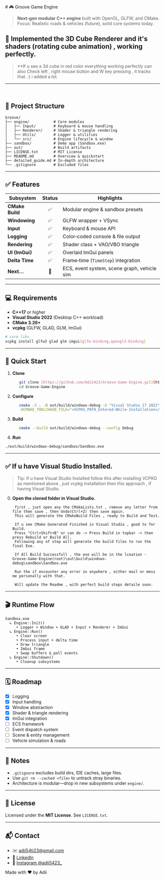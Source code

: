 ﻿﻿# 🎮 Groove Game Engine

> **Next‑gen modular C++ engine** built with OpenGL, GLFW, and CMake.  
> Focus: Realistic roads & vehicles (future), solid core systems today.

## 🚧 Implemented the 3D Cube Renderer and it's shaders (rotating cube animation) , working perfectly.
> **If u see a 3d cube in red color everything working perfectly 
> can also Check left , right mouse button and W key pressing , it tracks that. :) i added a lot.

---

﻿
## 🚧 Project Structure

```text
Groove/
├── engine/           # Core modules
│   ├── Input/        # Keyboard & mouse handling
│   ├── Renderer/     # Shader & triangle rendering
│   ├── Utils/        # Logger & utilities
│   └── src/          # Engine lifecycle & window
├── sandbox/          # Demo app (Sandbox.exe)
├── out/              # Build artifacts
├── LICENSE.txt       # MIT License
├── README.md         # Overview & quickstart
├── detailed_guide.md # In‑depth architecture
└── .gitignore        # Excluded files
````

---

## ✅ Features

| Subsystem       | Status | Highlights                                  |
| --------------- | :----: | ------------------------------------------- |
| **CMake Build** |    ✅   | Modular engine & sandbox presets            |
| **Windowing**   |    ✅   | GLFW wrapper + VSync                        |
| **Input**       |    ✅   | Keyboard & mouse API                        |
| **Logging**     |    ✅   | Color‑coded console & file output           |
| **Rendering**   |    ✅   | Shader class + VAO/VBO triangle             |
| **UI (ImGui)**  |    ✅   | Overlaid ImGui panels                       |
| **Delta Time**  |    ✅   | Frame‑time (`TimeStep`) integration         |
| **Next…**       |   🔲   | ECS, event system, scene graph, vehicle sim |

---

## 💻 Requirements

* **C++17** or higher
* **Visual Studio 2022** (Desktop C++ workload)
* **CMake 3.26+**
* **vcpkg** (GLFW, GLAD, GLM, ImGui)

```bash
# core libs
vcpkg install glfw3 glad glm imgui[glfw-binding,opengl3-binding]
```

---

## 🚀 Quick Start

1. **Clone**

   ```bash
      git clone [https://github.com/Adi5423/Groove-Game-Engine.git](https://github.com/Adi5423/Groove-Game-Engine.git)
      cd Groove-Game-Engine
   ```

2. **Configure**
   ```bash
      cmake -S . -B out/build/windows-debug -G "Visual Studio 17 2022" -A x64 \
      -DCMAKE_TOOLCHAIN_FILE="<VCPKG_PATH_Entered-While-Installation>/scripts/buildsystems/vcpkg.cmake"
   ````

3. **Build**

   ```bash
      cmake --build out/build/windows-debug --config Debug
   ```


4. **Run**
```bash
./out/build/windows-debug/sandbox/Sandbox.exe
````

---

## ✅ If u have Visual Studio Installed.

> Tip: If u have Visual Studio Installed follow this after installing VCPKG as mentioned above , just vcpkg installation then this approach , if having Visual Studio.

0. **Open the cloned folder in Visual Studio.**

   ```text
	first , just open any the CMakeLists.txt , remove any letter from file then save , then Undo(Ctrl+Z) then save again.
	This will generate the CMakeBuild Files , ready to Build and Test.
   ```

   ```text
	If u see CMake Generated Finished in Visual Studio , good to for Build.
	Press "Ctrl+Shift+B" or can do -> Press Build in topbar -> then press Rebuild or Build All.
	Following any of step will generate the build files to run the final Exe.

	If All Build Successfull , the exe will be in the lcoation - Groove-Game-Engine(root)\out\build\windows-debug\sandbox\Sandbox.exe

	Run the if encounter any error in anywhere , either mail or mess me personally with that. 

	Will update the Readme , with perfect build steps detaile soon.
   ```

---

## 🎬 Runtime Flow

```text
Sandbox.exe
  ↳ Engine::Init()
     • Logger + Window + GLAD + Input + Renderer + ImGui
  ↳ Engine::Run()
     • Clear screen
     • Process input + delta time
     • Draw triangle
     • ImGui frame
     • Swap buffers & poll events
  ↳ Engine::Shutdown()
     • Cleanup subsystems
```

---

## 🗓️ Roadmap

* [x] Logging
* [x] Input handling
* [x] Window abstraction
* [x] Shader & triangle rendering
* [x] ImGui integration
* [ ] ECS framework
* [ ] Event dispatch system
* [ ] Scene & entity management
* [ ] Vehicle simulation & roads

---

## 📌 Notes

* `.gitignore` excludes build dirs, IDE caches, large files.
* Use `git rm --cached <file>` to untrack stray binaries.
* Architecture is modular—drop in new subsystems under `engine/`.

---

## 📜 License

Licensed under the **MIT License**. See `LICENSE.txt`.

---

## 📬 Contact

* ✉️  [adii54ti23@gmail.com](mailto:adii54ti23@gmail.com)
* 💼 [LinkedIn](https://www.linkedin.com/in/aditya-tiwari-141731329/)
* 📸 [Instagram @adii5423\_](https://www.instagram.com/adii5423_)

Made with ❤️ by Adii
